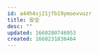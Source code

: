```yaml
---
id: a44h4sj21jfb19ymoovvuzr
title: 安全
desc: ""
updated: 1660280746953
created: 1660231836464
---
```

